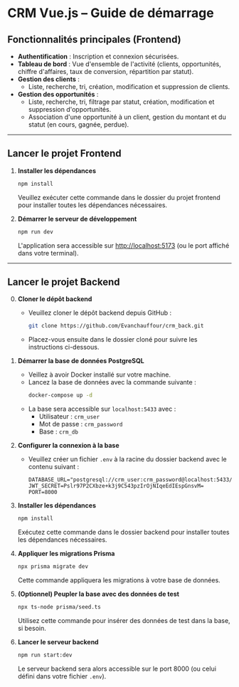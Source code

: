 # CRM Vue.js – Guide de démarrage

## Fonctionnalités principales (Frontend)

- **Authentification** : Inscription et connexion sécurisées.
- **Tableau de bord** : Vue d'ensemble de l'activité (clients, opportunités, chiffre d'affaires, taux de conversion, répartition par statut).
- **Gestion des clients** :
  - Liste, recherche, tri, création, modification et suppression de clients.
- **Gestion des opportunités** :
  - Liste, recherche, tri, filtrage par statut, création, modification et suppression d'opportunités.
  - Association d'une opportunité à un client, gestion du montant et du statut (en cours, gagnée, perdue).

---

## Lancer le projet Frontend

1. **Installer les dépendances**
   ```bash
   npm install
   ```
   Veuillez exécuter cette commande dans le dossier du projet frontend pour installer toutes les dépendances nécessaires.

2. **Démarrer le serveur de développement**
   ```bash
   npm run dev
   ```
   L'application sera accessible sur [http://localhost:5173](http://localhost:5173) (ou le port affiché dans votre terminal).

---

## Lancer le projet Backend

0. **Cloner le dépôt backend**
   - Veuillez cloner le dépôt backend depuis GitHub :
     ```bash
     git clone https://github.com/Evanchauffour/crm_back.git
     ```
   - Placez-vous ensuite dans le dossier cloné pour suivre les instructions ci-dessous.

1. **Démarrer la base de données PostgreSQL**
   - Veillez à avoir Docker installé sur votre machine.
   - Lancez la base de données avec la commande suivante :
     ```bash
     docker-compose up -d
     ```
   - La base sera accessible sur `localhost:5433` avec :
     - Utilisateur : `crm_user`
     - Mot de passe : `crm_password`
     - Base : `crm_db`

2. **Configurer la connexion à la base**
   - Veuillez créer un fichier `.env` à la racine du dossier backend avec le contenu suivant :
     ```
     DATABASE_URL="postgresql://crm_user:crm_password@localhost:5433/crm_db"
     JWT_SECRET=Pslr97P2CXbze+k3j9C543pzIrOjNIqeEdIEspGnsvM=
     PORT=8000
     ```

3. **Installer les dépendances**
   ```bash
   npm install
   ```
   Exécutez cette commande dans le dossier backend pour installer toutes les dépendances nécessaires.

4. **Appliquer les migrations Prisma**
   ```bash
   npx prisma migrate dev
   ```
   Cette commande appliquera les migrations à votre base de données.

5. **(Optionnel) Peupler la base avec des données de test**
   ```bash
   npx ts-node prisma/seed.ts
   ```
   Utilisez cette commande pour insérer des données de test dans la base, si besoin.

6. **Lancer le serveur backend**
   ```bash
   npm run start:dev
   ```
   Le serveur backend sera alors accessible sur le port 8000 (ou celui défini dans votre fichier `.env`).
